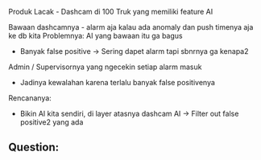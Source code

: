 Produk Lacak - Dashcam di 100 Truk yang memiliki feature AI

Bawaan dashcamnya - alarm aja kalau ada anomaly dan push timenya aja ke db kita
Problemnya: AI yang bawaan itu ga bagus
- Banyak false positive -> Sering dapet alarm tapi sbnrnya ga kenapa2 

Admin / Supervisornya yang ngecekin setiap alarm masuk
- Jadinya kewalahan karena terlalu banyak false positivenya

Rencananya:
- Bikin AI kita sendiri, di layer atasnya dashcam AI -> Filter out false positive2 yang ada

Question:
- 

